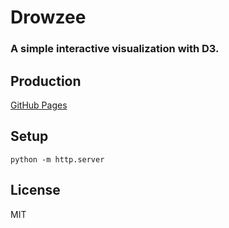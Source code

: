 # Drowzee

### A simple interactive visualization with D3.

Production
----------

[GitHub Pages](https://jessechen.github.io/drowzee/drowzee.html)

Setup
-----

`python -m http.server`

License
-------

MIT
